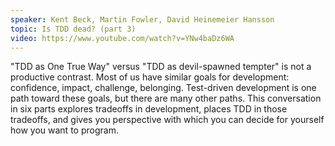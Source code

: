 ```yaml
---
speaker: Kent Beck, Martin Fowler, David Heinemeier Hansson
topic: Is TDD dead? (part 3)
video: https://www.youtube.com/watch?v=YNw4baDz6WA
---
```


"TDD as One True Way" versus "TDD as devil-spawned tempter" is not a productive contrast. Most of us have similar goals for development: confidence, impact, challenge, belonging. Test-driven development is one path toward these goals, but there are many other paths. This conversation in six parts explores tradeoffs in development, places TDD in those tradeoffs, and gives you perspective with which you can decide for yourself how you want to program.
